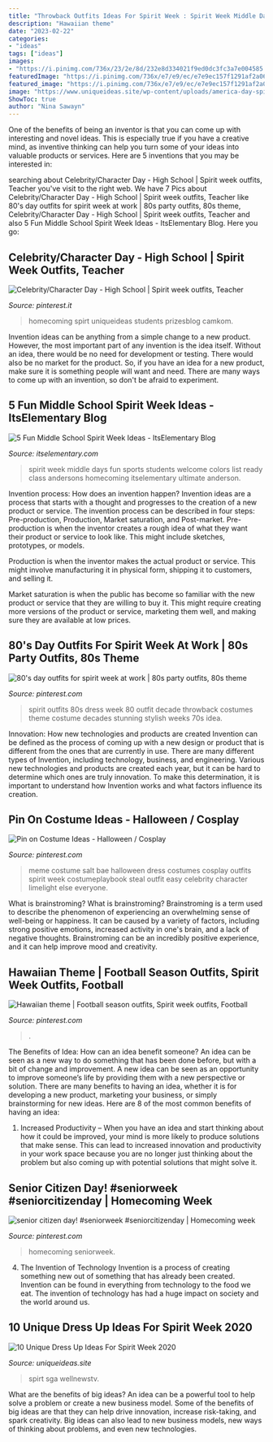 ```yaml
---
title: "Throwback Outfits Ideas For Spirit Week : Spirit Week Middle Days Fun Sports Students Welcome Colors List Ready Class Andersons Homecoming Itselementary Ultimate Anderson"
description: "Hawaiian theme"
date: "2023-02-22"
categories:
- "ideas"
tags: ["ideas"]
images:
- "https://i.pinimg.com/736x/23/2e/8d/232e8d334021f9ed0dc3fc3a7e004585.jpg"
featuredImage: "https://i.pinimg.com/736x/e7/e9/ec/e7e9ec157f1291af2a06c5f925afe837--spirit-weeks-day-outfits.jpg"
featured_image: "https://i.pinimg.com/736x/e7/e9/ec/e7e9ec157f1291af2a06c5f925afe837--spirit-weeks-day-outfits.jpg"
image: "https://www.uniqueideas.site/wp-content/uploads/america-day-spirit-day-idea-student-council-school-spirit-days.jpg"
ShowToc: true
author: "Nina Sawayn"
---
```



One of the benefits of being an inventor is that you can come up with interesting and novel ideas. This is especially true if you have a creative mind, as inventive thinking can help you turn some of your ideas into valuable products or services. Here are 5 inventions that you may be interested in: 

	

		
searching about Celebrity/Character Day - High School | Spirit week outfits, Teacher you've visit to the right web. We have 7 Pics about Celebrity/Character Day - High School | Spirit week outfits, Teacher like 80&#039;s day outfits for spirit week at work | 80s party outfits, 80s theme, Celebrity/Character Day - High School | Spirit week outfits, Teacher and also 5 Fun Middle School Spirit Week Ideas - ItsElementary Blog. Here you go:
		
    
## Celebrity/Character Day - High School | Spirit Week Outfits, Teacher

<img loading=lazy src="https://i.pinimg.com/originals/a2/82/24/a28224b885fb8aed21d88e3c261f8857.jpg" onerror="this.onerror=null;this.src='https://tse1.mm.bing.net/th?id=OIP.vC_FSQRvEY-BYAqE5EM0KgHaLH&amp;pid=15.1';" alt="Celebrity/Character Day - High School | Spirit week outfits, Teacher">

_Source: pinterest.it_

>homecoming spirt uniqueideas students prizesblog camkom. 

	

Invention ideas can be anything from a simple change to a new product. However, the most important part of any invention is the idea itself. Without an idea, there would be no need for development or testing. There would also be no market for the product. So, if you have an idea for a new product, make sure it is something people will want and need. There are many ways to come up with an invention, so don't be afraid to experiment.

    
## 5 Fun Middle School Spirit Week Ideas - ItsElementary Blog

<img loading=lazy src="http://www.itselementary.com/blog/wp-content/uploads/2014/07/Homecoming_FANS.jpg" onerror="this.onerror=null;this.src='https://tse1.mm.bing.net/th?id=OIP.xAgfIFOpZWn4dgiym0aPvQAAAA&amp;pid=15.1';" alt="5 Fun Middle School Spirit Week Ideas - ItsElementary Blog">

_Source: itselementary.com_

>spirit week middle days fun sports students welcome colors list ready class andersons homecoming itselementary ultimate anderson. 

	

Invention process: How does an invention happen?
Invention ideas are a process that starts with a thought and progresses to the creation of a new product or service. The invention process can be described in four steps: Pre-production, Production, Market saturation, and Post-market.
Pre-production is when the inventor creates a rough idea of what they want their product or service to look like. This might include sketches, prototypes, or models.

Production is when the inventor makes the actual product or service. This might involve manufacturing it in physical form, shipping it to customers, and selling it.

Market saturation is when the public has become so familiar with the new product or service that they are willing to buy it. This might require creating more versions of the product or service, marketing them well, and making sure they are available at low prices.

    
## 80&#039;s Day Outfits For Spirit Week At Work | 80s Party Outfits, 80s Theme

<img loading=lazy src="https://i.pinimg.com/736x/e7/e9/ec/e7e9ec157f1291af2a06c5f925afe837--spirit-weeks-day-outfits.jpg" onerror="this.onerror=null;this.src='https://tse2.mm.bing.net/th?id=OIP.u6LbYbNvJLWeGCyDemm39AHaME&amp;pid=15.1';" alt="80&#039;s day outfits for spirit week at work | 80s party outfits, 80s theme">

_Source: pinterest.com_

>spirit outfits 80s dress week 80 outfit decade throwback costumes theme costume decades stunning stylish weeks 70s idea. 

	

Innovation: How new technologies and products are created
Invention can be defined as the process of coming up with a new design or product that is different from the ones that are currently in use. There are many different types of Invention, including technology, business, and engineering. 
 Various new technologies and products are created each year, but it can be hard to determine which ones are truly innovation. To make this determination, it is important to understand how Invention works and what factors influence its creation.

    
## Pin On Costume Ideas - Halloween / Cosplay

<img loading=lazy src="https://i.pinimg.com/736x/7d/5d/3a/7d5d3a0c101c242740415d7d46157987--bae-meme-character-ideas.jpg" onerror="this.onerror=null;this.src='https://tse1.mm.bing.net/th?id=OIP.HqExa0ZcFs3ScxJwRCMAiQAAAA&amp;pid=15.1';" alt="Pin on Costume Ideas - Halloween / Cosplay">

_Source: pinterest.com_

>meme costume salt bae halloween dress costumes cosplay outfits spirit week costumeplaybook steal outfit easy celebrity character limelight else everyone. 

	

What is brainstroming?
What is brainstroming? Brainstroming is a term used to describe the phenomenon of experiencing an overwhelming sense of well-being or happiness. It can be caused by a variety of factors, including strong positive emotions, increased activity in one's brain, and a lack of negative thoughts. Brainstroming can be an incredibly positive experience, and it can help improve mood and creativity.

    
## Hawaiian Theme | Football Season Outfits, Spirit Week Outfits, Football

<img loading=lazy src="https://i.pinimg.com/736x/23/2e/8d/232e8d334021f9ed0dc3fc3a7e004585.jpg" onerror="this.onerror=null;this.src='https://tse2.mm.bing.net/th?id=OIP.4mzFol96J0KDEGSFvFUf4AHaJ3&amp;pid=15.1';" alt="Hawaiian theme | Football season outfits, Spirit week outfits, Football">

_Source: pinterest.com_

>. 

	

The Benefits of Idea: How can an idea benefit someone?
An idea can be seen as a new way to do something that has been done before, but with a bit of change and improvement. A new idea can be seen as an opportunity to improve someone’s life by providing them with a new perspective or solution. There are many benefits to having an idea, whether it is for developing a new product, marketing your business, or simply brainstorming for new ideas. Here are 8 of the most common benefits of having an idea: 
1. Increased Productivity – When you have an idea and start thinking about how it could be improved, your mind is more likely to produce solutions that make sense. This can lead to increased innovation and productivity in your work space because you are no longer just thinking about the problem but also coming up with potential solutions that might solve it. 

    
## Senior Citizen Day! #seniorweek #seniorcitizenday | Homecoming Week

<img loading=lazy src="https://i.pinimg.com/736x/da/51/31/da5131b4e4a72f08dc6861d5e7503d7c.jpg" onerror="this.onerror=null;this.src='https://tse1.mm.bing.net/th?id=OIP.DDzx9RZIq8nLWnODzCdN2gHaJ3&amp;pid=15.1';" alt="senior citizen day! #seniorweek #seniorcitizenday | Homecoming week">

_Source: pinterest.com_

>homecoming seniorweek. 

	

4. The Invention of Technology
Invention is a process of creating something new out of something that has already been created. Invention can be found in everything from technology to the food we eat. The invention of technology has had a huge impact on society and the world around us.

    
## 10 Unique Dress Up Ideas For Spirit Week 2020

<img loading=lazy src="https://www.uniqueideas.site/wp-content/uploads/america-day-spirit-day-idea-student-council-school-spirit-days.jpg" onerror="this.onerror=null;this.src='https://tse1.mm.bing.net/th?id=OIP.h6jmihVxZv8jgI63qzIqqgHaJ4&amp;pid=15.1';" alt="10 Unique Dress Up Ideas For Spirit Week 2020">

_Source: uniqueideas.site_

>spirt sga wellnewstv. 

	

What are the benefits of big ideas?
An idea can be a powerful tool to help solve a problem or create a new business model. Some of the benefits of big ideas are that they can help drive innovation, increase risk-taking, and spark creativity. Big ideas can also lead to new business models, new ways of thinking about problems, and even new technologies.

